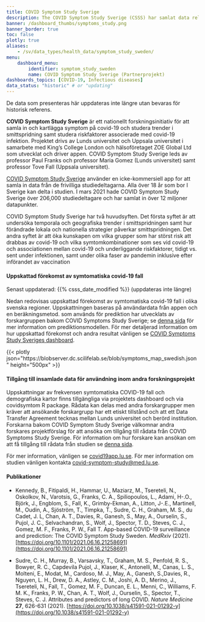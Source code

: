 ```yaml
---
title: COVID Symptom Study Sverige
description: The COVID Symptom Study Sverige (CSSS) har samlat data relaterat till prevalens, symptom och vaccinationer genom en app med  över 200.000 användare i Sverige (2020-2022). Forskare kan få tillgång till rådata.
banner: /dashboard_thumbs/symptoms_study.png
banner_border: true
toc: false
plotly: true
aliases:
    - /sv/data_types/health_data/symptom_study_sweden/
menu:
    dashboard_menu:
        identifier: symptom_study_sweden
        name: COVID Symptom Study Sverige (Partnerprojekt)
dashboards_topics: [COVID-19, Infectious diseases]
data_status: "historic" # or "updating"
---
```


<div class="alert alert-info">
  <span class="bi bi-exclamation-triangle-fill"> De data som presenteras här uppdateras inte längre utan bevaras för historisk referens.</span>
</div>

**COVID Symptom Study Sverige** är ett nationellt forskningsinitiativ för att samla in och kartlägga symptom på covid-19 och studera trender i smittspridning samt studera riskfaktorer associerade med covid-19 infektion. Projektet drivs av Lunds universitet och Uppsala universitet i samarbete med King’s College London och hälsoföretaget ZOE Global Ltd som utvecklat och driver appen. COVID Symptom Study Sverige leds av professor Paul Franks och professor Maria Gomez (Lunds universitet) samt professor Tove Fall (Uppsala universitet).

[COVID Symptom Study Sverige](https://www.covid19app.lu.se/) använder en icke-kommersiell app for att samla in data från de frivilliga studiedeltagarna.  Alla över 18 år som bor I Sverige kan delta i studien. I mars 2021 hade COVID Symptom Study Sverige över 206,000 studiedeltagare och har samlat in över 12 miljoner datapunkter.

COVID Symptom Study Sverige har två huvudsyften. Det första syftet är att undersöka temporala och geografiska trender i smittspridningen samt hur förändrade lokala och nationella strategier påverkar smittspridningen. Det andra syftet är att öka kunskapen om vilka grupper som har störst risk att drabbas av covid-19 och vilka symtomkombinationer som ses vid covid-19 och associationen mellan covid-19 och underliggande riskfaktorer, tidigt vs. sent under infektionen, samt under olika faser av pandemin inklusive efter införandet av vaccination

#### Uppskattad förekomst av symtomatiska covid-19 fall

<div class="alert alert-info">Senast uppdaterad: {{% csss_date_modified %}} (uppdateras inte längre)</div>

Nedan redovisas uppskattad förekomst av symtomatiska covid-19 fall i olika svenska regioner. Uppskattningen baseras på användardata från appen och en beräkningsmetod. som används för prediktion har utvecklats av forskargruppen bakom COVID Symptoms Study Sverige; se [denna sida](https://www.covid19app.lu.se/artikel/uppdatering-av-prediktionsmodell-0) för mer information om prediktionsmodellen. För mer detaljerad information om hur uppskattad förekomst och andra resultat vänligen se [COVID Symptoms Study Sveriges dashboard](https://csss-resultat.shinyapps.io/csss_dashboard/).

<div class="plot_wrapper mb-3">
  <div class="table-responsive">{{< plotly json="https://blobserver.dc.scilifelab.se/blob/symptoms_map_swedish.json" height="500px" >}}</div>
</div>

#### Tillgång till insamlade data för användning inom andra forskningsprojekt

Uppskattningar av frekvensen symtomatiska COVID-19  fall och demografiska kartor finns tillgängliga via projektets dashboard och via covidsymtom R package. Rådata kan delas med andra forskargrupper men kräver att ansökande forskargrupp har ett etiskt tillstånd och  att ett Data Transfer Agreement  tecknas mellan Lunds universitet och berörd institution. Forskarna bakom COVID Symptom Study Sverige välkomnar andra forskares projektförslag för att ansöka om tillgång till rådata från COVID Symptoms Study Sverige. För information om hur forskare kan ansökan om att få tillgång till rådata från studien se [denna sida](https://www.covid19app.lu.se/forskare).

För mer information, vänligen se [covid19app.lu.se](https://www.covid19app.lu.se/).
För mer information om studien vänligen kontakta [covid-symptom-study@med.lu.se](mailto:covid-symptom-study@med.lu.se).

#### Publikationer

* Kennedy, B., Fitipaldi, H., Hammar, U., Maziarz, M., Tsereteli, N., Oskolkov, N., Varotsis, G., Franks, C. A., Spiliopoulos, L., Adami, H-.O., Björk, J., Engblom, S., Fall, K., Grimby-Ekman, A., Litton, J-.E., Martinell, M., Oudin, A., Sjöström, T., Timpka, T., Sudre, C. H., Graham, M. S., du Cadet, J. L, Chan, A. T., Davies, R., Ganesh, S., May, A., Ourselin, S., Pujol, J. C., Selvachandran, S., Wolf, J., Spector, T. D., Steves, C. J., Gomez, M. F., Franks, P. W., Fall T. App-based COVID-19 surveillance and prediction: The COVID Symptom Study Sweden. *MedRxiv* (2021). [https://doi.org/10.1101/2021.06.16.21258691](https://doi.org/10.1101/2021.06.16.21258691)

* Sudre, C. H., Murray, B., Varsavsky, T., Graham, M. S., Penfold, R. S., Bowyer, R. C., Capdevila Pujol, J., Klaser, K., Antonelli, M., Canas, L. S., Molteni, E., Modat, M., Cardoso, M. J., May, A., Ganesh, S.,Davies, R., Nguyen, L. H., Drew, D. A., Astley, C. M., Joshi, A. D., Merino, J., Tsereteli, N., Fall, T., Gomez, M. F., Duncan, E. L., Menni, C., Williams, F. M. K., Franks, P. W., Chan, A. T., Wolf, J., Ourselin, S., Spector, T., Steves, C. J. Attributes and predictors of long COVID. *Nature Medicine* **27**, 626-631 (2021). [https://doi.org/10.1038/s41591-021-01292-y](https://doi.org/10.1038/s41591-021-01292-y)
